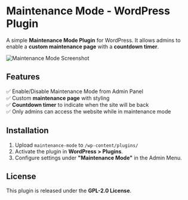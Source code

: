 # Maintenance Mode - WordPress Plugin

A simple **Maintenance Mode Plugin** for WordPress. It allows admins to enable a **custom maintenance page** with a **countdown timer**.

![Maintenance Mode Screenshot](Screenshot1.png,Screenshot2.png)

## Features

✅ Enable/Disable Maintenance Mode from Admin Panel  
✅ Custom **maintenance page** with styling  
✅ **Countdown timer** to indicate when the site will be back  
✅ Only admins can access the website while in maintenance mode

## Installation

1. Upload `maintenance-mode` to `/wp-content/plugins/`
2. Activate the plugin in **WordPress > Plugins**.
3. Configure settings under **"Maintenance Mode"** in the Admin Menu.

## License

This plugin is released under the **GPL-2.0 License**.
